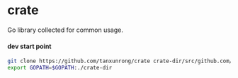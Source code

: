 crate
=====

Go library collected for common usage.

#### dev start point

```sh
git clone https://github.com/tanxunrong/crate crate-dir/src/github.com/tanxunrong/crate
export GOPATH=$GOPATH:./crate-dir
```

